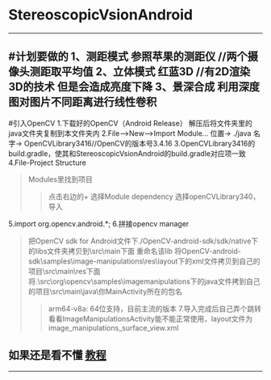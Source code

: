 # StereoscopicVsionAndroid
---

#计划要做的
1、测距模式 参照苹果的测距仪 //两个摄像头测距取平均值
2、立体模式 红蓝3D //有2D渲染3D的技术 但是会造成亮度下降
3、景深合成 利用深度图对图片不同距离进行线性卷积
---

#引入OpenCV
1.下载好的OpenCV（Android Release） 解压后将文件夹里的java文件夹复制到本文件夹内
2.File—>New—>Import Module…
     位置->   ./java
     名字->   OpenCVLibrary3416//OpenCV的版本号3.4.16
3.OpenCVLibrary3416的build.gradle，使其和StereoscopicVsionAndroid的build.gradle对应项一致
4.File-Project Structure
> Modules里找到项目
> > 点击右边的+
> > 选择Module dependency
> 选择openCVLibrary340，导入

5.import org.opencv.android.*;
6.拼接opencv manager
> 把OpenCV sdk for Android文件下./OpenCV-android-sdk/sdk/native下的libs文件夹拷贝到\src\main下面 重命名该lib
> 将OpenCV-android-sdk\samples\image-manipulations\res\layout下的xml文件拷贝到自己的项目\src\main\res下面
> 将.\src\org\opencv\samples\imagemanipulations下的java文件拷到自己的项目\src\main\java\你MainActivity所在的包名
> > arm64-v8a: 64位支持，目前主流的版本
7.导入完成后自己弄个跳转看看ImageManipulationsActivity能不能正常使用，layout文件为image_manipulations_surface_view.xml
## **如果还是看不懂** [教程](https://blog.csdn.net/qq_33198758/article/details/82984216)
---

